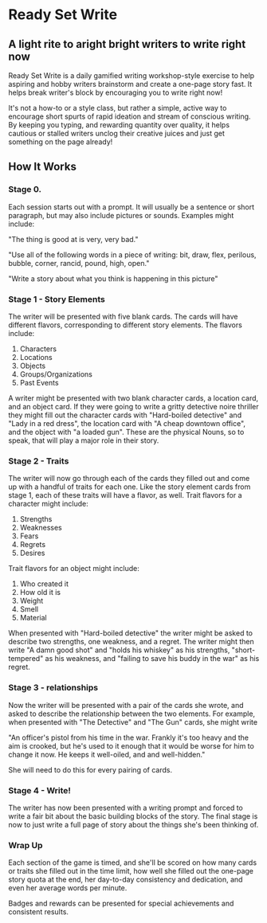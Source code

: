 # Ready Set Write
## A light rite to aright bright writers to write right now


Ready Set Write is a daily gamified writing workshop-style exercise to help aspiring and hobby writers brainstorm and create a one-page story fast. It helps break writer's block by encouraging you to write right now!


It's not a how-to or a style class, but rather a simple, active way to encourage short spurts of rapid ideation and stream of conscious writing. By keeping you typing, and rewarding quantity over quality, it helps cautious or stalled writers unclog their creative juices and just get something on the page already!


## How It Works


### Stage 0.

Each session starts out with a prompt. It will usually be a sentence or short paragraph, but may also include pictures or sounds. Examples might include:

"The thing is good at is very, very bad."

"Use all of the following words in a piece of writing: bit, draw, flex, perilous, bubble, corner, rancid, pound, high, open."

"Write a story about what you think is happening in this picture"

### Stage 1 - Story Elements

The writer will be presented with five blank cards. The cards will have different flavors, corresponding to different story elements. The flavors include:

  1. Characters
  2. Locations
  3. Objects
  4. Groups/Organizations
  5. Past Events

A writer might be presented with two blank character cards, a location card, and an object card. If they were going to write a gritty detective noire thriller they might fill out the character cards with "Hard-boiled detective" and "Lady in a red dress", the location card with "A cheap downtown office", and the object with "a loaded gun". These are the physical Nouns, so to speak, that will play a major role in their story.

### Stage 2 - Traits

The writer will now go through each of the cards they filled out and come up with a handful of traits for each one. Like the story element cards from stage 1, each of these traits will have a flavor, as well. Trait flavors for a character might include:

1. Strengths
2. Weaknesses
3. Fears
4. Regrets
5. Desires

Trait flavors for an object might include:

1. Who created it
2. How old it is
3. Weight
4. Smell
5. Material

When presented with "Hard-boiled detective" the writer might be asked to describe two strengths, one weakness, and a regret. The writer might then write "A damn good shot" and "holds his whiskey" as his strengths, "short-tempered" as his weakness, and "failing to save his buddy in the war" as his regret.

### Stage 3 - relationships

Now the writer will be presented with a pair of the cards she wrote, and asked to describe the relationship between the two elements. For example, when presented with "The Detective" and "The Gun" cards, she might write

"An officer's pistol from his time in the war. Frankly it's too heavy and the aim is crooked, but he's used to it enough that it would be worse for him to change it now. He keeps it well-oiled, and and well-hidden."

She will need to do this for every pairing of cards.


### Stage 4 - Write!

The writer has now been presented with a writing prompt and forced to write a fair bit about the basic building blocks of the story. The final stage is now to just write a full page of story about the things she's been thinking of.


### Wrap Up

Each section of the game is timed, and she'll be scored on how many cards or traits she filled out in the time limit, how well she filled out the one-page story quota at the end, her day-to-day consistency and dedication, and even her average words per minute.

Badges and rewards can be presented for special achievements and consistent results.
